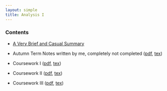 ```yaml
---
layout: simple
title: Analysis I
---
```


### Contents

- [A Very Brief and Casual Summary](/study/year_1/Analysis_1/A_very_brief_and_casual_summary)

- Autumn Term Notes written by me, completely not completed ([pdf](/study/year_1/Analysis_1/Analysis_I.pdf), [tex](/study/year_1/Analysis_1/Analysis_I.tex))

- Coursework I ([pdf](/study/year_1/Analysis_1/Coursework/Coursework_1/Analysis_I_Cousework_1.pdf), [tex](/study/year_1/Analysis_1/Coursework/Coursework_1/Analysis_I_Cousework_1.tex))

- Coursework II ([pdf](/study/year_1/Analysis_1/Coursework/Coursework_2/Analysis_1_Cousework_2.pdf), [tex](/study/year_1/Analysis_1/Coursework/Coursework_2/Analysis_1_Cousework_2.tex))

- Coursework III ([pdf](/year_1/Analysis_1/Coursework/coursework_3/Analysis_1_Coursework_3.pdf), [tex](/study/year_1/Analysis_1/Coursework/coursework_3/Analysis_1_Coursework_3.tex))
  